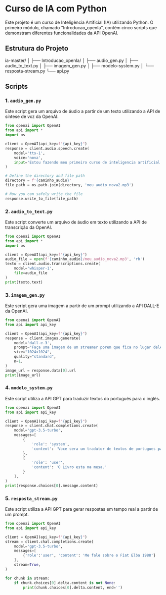# Curso de IA com Python

Este projeto é um curso de Inteligência Artificial (IA) utilizando Python. O primeiro módulo, chamado "Introducao_openIa", contém cinco scripts que demonstram diferentes funcionalidades da API OpenAI.

## Estrutura do Projeto

ia-master/ │ ├── Introducao_openIa/ │ ├── audio_gen.py │ ├── audio_to_text.py │ ├── imagem_gen.py │ ├── modelo-system.py │ └── resposta-stream.py └── api.py

## Scripts

### 1. `audio_gen.py`

Este script gera um arquivo de áudio a partir de um texto utilizando a API de síntese de voz da OpenAI.

```python
from openai import OpenAI
from api import *
import os

client = OpenAI(api_key=f"{api_key}")
response = client.audio.speech.create(
    model='tts-1',
    voice='nova',
    input='Estou fazendo meu primeiro curso de inteligencia artificial',
)

# Define the directory and file path
directory = f'{caminho_audio}'
file_path = os.path.join(directory, 'meu_audio_nova2.mp3')

# Now you can safely write the file
response.write_to_file(file_path)
```

### 2. `audio_to_text.py`

Este script converte um arquivo de áudio em texto utilizando a API de transcrição da OpenAI.

```python
from openai import OpenAI
from api import *
import os

client = OpenAI(api_key=f"{api_key}")
audio_file = open(f'{caminho_audio}/meu_audio_nova2.mp3', 'rb')
texto = client.audio.transcriptions.create(
    model='whisper-1',
    file=audio_file
)
print(texto.text)

```



### 3. `imagem_gen.py`

Este script gera uma imagem a partir de um prompt utilizando a API DALL-E da OpenAI.
```python
from openai import OpenAI
from api import api_key

client = OpenAI(api_key=f"{api_key}")
response = client.images.generate(
    model='dall-e-3',
    prompt="Faça uma imagem de um streamer porem que fica no lugar dele é a sua cadeira",
    size="1024x1024",
    quality="standard",
    n=1,
)
image_url = response.data[0].url
print(image_url)

```

### 4. `modelo_system.py`

Este script utiliza a API GPT para traduzir textos do português para o inglês.
```python
from openai import OpenAI
from api import api_key

client = OpenAI(api_key=f"{api_key}")
response = client.chat.completions.create(
    model='gpt-3.5-turbo',
    messages=[
        {
            'role': 'system',
            'content': 'Voce sera um tradutor de textos de portugues para ingles.'
        },
        {
            'role': 'user',
            'content': 'O Livro esta na mesa.'
        }   
    ],
)
print(response.choices[0].message.content)

```

### 5. `resposta_stream.py`

Este script utiliza a API GPT para gerar respostas em tempo real a partir de um prompt.

```python
from openai import OpenAI
from api import api_key

client = OpenAI(api_key=f"{api_key}")
stream = client.chat.completions.create(
    model='gpt-3.5-turbo',
    messages=[
        {'role':'user', 'content': 'Me fale sobre o Fiat Elba 1988'}   
    ],
    stream=True,
)

for chunk in stream:
    if chunk.choices[0].delta.content is not None:
        print(chunk.choices[0].delta.content, end='')

```